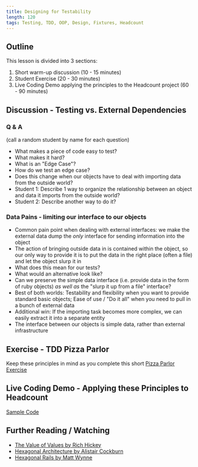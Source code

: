 ```yaml
---
title: Designing for Testability
length: 120
tags: Testing, TDD, OOP, Design, Fixtures, Headcount
---
```


## Outline

This lesson is divided into 3 sections:

1. Short warm-up discussion (10 - 15 minutes)
2. Student Exercise (20 - 30 minutes)
3. Live Coding Demo applying the principles to the Headcount project (60 - 90 minutes)

## Discussion - Testing vs. External Dependencies

### Q & A

(call a random student by name for each question)

* What makes a piece of code easy to test?
* What makes it hard?
* What is an "Edge Case"?
* How do we test an edge case?
* Does this change when our objects have to deal with
  importing data from the outside world?
* Student 1: Describe 1 way to organize the relationship between
  an object and data it imports from the outside world?
* Student 2: Describe another way to do it?

### Data Pains - limiting our interface to our objects

* Common pain point when dealing with external interfaces: we make
the external data dump the _only_ interface for sending information
into the object
* The action of bringing outside data in is contained within the object,
so our only way to provide it is to put the data in the right place (often a file)
and let the object slurp it in
* What does this mean for our tests?
* What would an alternative look like?
* Can we preserve the simple data interface (i.e. provide data in the form of ruby
objects) _as well as_ the "slurp it up from a file" interface?
* Best of both worlds: Testability and flexibility when you want to provide standard basic
objects; Ease of use / "Do it all" when you need to pull in a bunch of external data
* Additional win: If the importing task becomes more complex, we can easily extract
it into a separate entity
* The interface between our objects is simple data, rather than external infrastructure

## Exercise - TDD Pizza Parlor

Keep these principles in mind as you complete this short
[Pizza Parlor Exercise](https://github.com/turingschool-examples/pizza_parlor)

## Live Coding Demo - Applying these Principles to Headcount

[Sample Code](https://gist.github.com/worace/a60ab88d64f892b48c0e)

## Further Reading / Watching

* [The Value of Values by Rich Hickey](https://www.youtube.com/watch?v=-6BsiVyC1kM)
* [Hexagonal Architecture by Alistair Cockburn](http://alistair.cockburn.us/Hexagonal+architecture)
* [Hexagonal Rails by Matt Wynne](https://www.youtube.com/watch?v=CGN4RFkhH2M)
